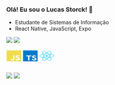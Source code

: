 ### Olá! Eu sou o Lucas Storck! 👋

- Estudante de Sistemas de Informação
- React Native, JavaScript, Expo

<div>
  <a href="https://github.com/LucasStorck"></a>
  <img height="180em" src="https://github-readme-stats.vercel.app/api?username=LucasStorck&show_icons=true&theme=dark&"/>
  <img height="180em" src="https://github-readme-stats.vercel.app/api/top-langs/?username=LucasStorck&layout=compact&theme=dark"/>
</div>

<div style="display: inline_block"><br>
  <img align="center" alt="Lucas-Js" height="30" width="40" src="https://raw.githubusercontent.com/devicons/devicon/master/icons/javascript/javascript-plain.svg">
  <img align="center" alt="Lucas-Ts" height="30" width="40" src="https://raw.githubusercontent.com/devicons/devicon/master/icons/typescript/typescript-plain.svg">
  <img align="center" alt="Lucas-React" height="30" width="40" src="https://raw.githubusercontent.com/devicons/devicon/master/icons/react/react-original.svg">
</div>

##

<div> 
  <a href="https://instagram.com/lucas.storck6" target="_blank"><img src="https://img.shields.io/badge/-Instagram-%23E4405F?style=for-the-badge&logo=instagram&logoColor=white" target="_blank"></a>
  <a href="https://www.linkedin.com/in/lucasstorck/" target="_blank"><img src="https://img.shields.io/badge/-LinkedIn-%230077B5?style=for-the-badge&logo=linkedin&logoColor=white" target="_blank"></a> 
  
</div>
